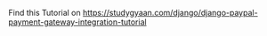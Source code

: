 Find this Tutorial on https://studygyaan.com/django/django-paypal-payment-gateway-integration-tutorial
